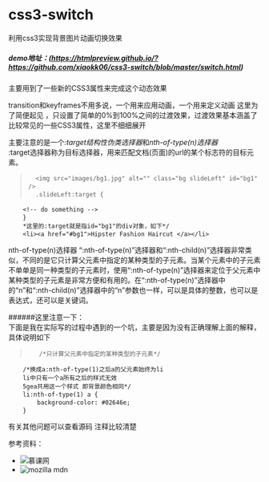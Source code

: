 ﻿# css3-switch
利用css3实现背景图片动画切换效果

##### demo地址：(https://htmlpreview.github.io/?https://github.com/xiaokk06/css3-switch/blob/master/switch.html)


主要用到了一些新的CSS3属性来完成这个动态效果

transition和keyframes不用多说，一个用来应用动画，一个用来定义动画
这里为了简便起见 ，只设置了简单的0%到100%之间的过渡效果，过渡效果基本涵盖了比较常见的一些CSS3属性，这里不细细展开

主要注意的是一个<i>:target结构性伪类选择器</i>和<i>nth-of-type(n)选择器</i><br>
:target选择器称为目标选择器，用来匹配文档(页面)的url的某个标志符的目标元素。<br>

>       <img src="images/bg1.jpg" alt="" class="bg slideLeft" id="bg1" />
>       .slideLeft:target {
        <!-- do something -->
        }
        *这里的:target就是指id="bg1"的div对象，如下*/
        <li><a href="#bg1">Hipster Fashion Haircut </a></li>

nth-of-type(n)选择器
“:nth-of-type(n)”选择器和“:nth-child(n)”选择器非常类似，不同的是它只计算父元素中指定的某种类型的子元素。当某个元素中的子元素不单单是同一种类型的子元素时，使用“:nth-of-type(n)”选择器来定位于父元素中某种类型的子元素是非常方便和有用的。在“:nth-of-type(n)”选择器中的“n”和“:nth-child(n)”选择器中的“n”参数也一样，可以是具体的整数，也可以是表达式，还可以是关键词。

######这里注意一下：<br>
下面是我在实际写的过程中遇到的一个坑，主要是因为没有正确理解上面的解释，具体说明如下
>        /*只计算父元素中指定的某种类型的子元素*/
        /*换成a:nth-of-type(1)之后a的父元素始终为li
        li中只有一个a所有之后的样式无效 
        5gea共用这一个样式 即背景颜色相同*/
        li:nth-of-type(1) a {
            background-color: #02646e;
        }

有关其他问题可以查看源码 注释比较清楚

参考资料：
* ![慕课网](http://www.imooc.com/code/1882)
* ![mozilla mdn](https://developer.mozilla.org/zh-CN/docs/Web/CSS/:nth-of-type)

